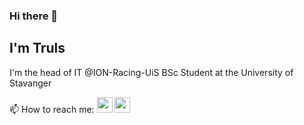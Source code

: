 ### Hi there 👋
## I'm Truls

I'm the head of IT @ION-Racing-UiS
BSc Student at the University of Stavanger

📫 How to reach me: [<img src="https://image.flaticon.com/icons/png/512/281/281769.png" height="25" />](mailto:trulshskadberg@gmail.com) [<img src="https://image.flaticon.com/icons/png/512/174/174857.png" height="25" />](https://www.linkedin.com/in/truls-hansen-skadberg)

<!--
**Scadic/scadic** is a ✨ _special_ ✨ repository because its `README.md` (this file) appears on your GitHub profile.

Here are some ideas to get you started:

- 🔭 I’m currently working on ...
- 🌱 I’m currently learning ...
- 👯 I’m looking to collaborate on ...
- 🤔 I’m looking for help with ...
- 💬 Ask me about ...
- 📫 How to reach me: ...
- 😄 Pronouns: ...
- ⚡ Fun fact: ...
-->
